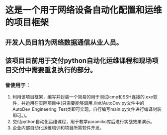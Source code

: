 # 这是一个用于网络设备自动化配置和运维的项目框架
##   
## 开发人员目前为网络数据通信从业人员。
##  
## 该项目目前用于交付python自动化运维课程和现场项目交付中需要重复执行的部分。
### 曾使用于：
1. 利用该项目框架，编写并封装一个简易的用于测试icmp和SSH连接的.exe软件，并运用在实际项目中(只需要能够调用./Init/AutoDev.py文件中的AutoDev_Engineering_Test类即可实现，自行编写main.py文件进行编译封装即可。)。
2. 交付python自动化运维课程，用于教学paramiko库后进行实战效果演示。
3. 企业内部自动化运维培训和项目所需软件开发。

